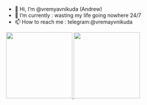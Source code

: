 - 👋 Hi, I’m @vremyavnikuda (Andrew)
- 🌱 I’m currently : wasting my life going nowhere 24/7
- 📫 How to reach me : telegram:@vremayvnikuda
<div>
  <a href="https://github.com/vremyavnikuda">
  <img height="180em" src="https://github-readme-stats.vercel.app/api?username=vremyavnikuda&hide=contribs&count_private=true&show_icons=true&theme=transparent" />
  <img height="180em" src="https://github-readme-stats.vercel.app/api/top-langs/?     username=vremyavnikuda&langs_count=6&count_private=false&layout=compact&theme=transparent&count_private=true" />
  </a>
</div>
<!---
vremyavnikuda/vremyavnikuda is a ✨ special ✨ repository because its `README.md` (this file) appears on your GitHub profile.
You can click the Preview link to take a look at your changes.
--->
